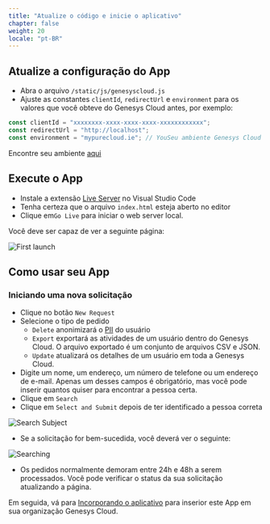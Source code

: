```yaml
---
title: "Atualize o código e inicie o aplicativo"
chapter: false
weight: 20
locale: "pt-BR"
---
```


## Atualize a configuração do App

- Abra o arquivo `/static/js/genesyscloud.js`
- Ajuste as constantes `clientId`, `redirectUrl` e `environment` para os valores que você obteve do Genesys Cloud antes, por exemplo:

```js
const clientId = "xxxxxxxx-xxxx-xxxx-xxxx-xxxxxxxxxxxx";
const redirectUrl = "http://localhost";
const environment = "mypurecloud.ie"; // YouSeu ambiente Genesys Cloud (por exemplo, mypurecloud.com, mypurecloud.de)
```

Encontre seu ambiente [aqui](https://developer.genesys.cloud/platform/api/)

## Execute o App

- Instale a extensão [Live Server](https://marketplace.visualstudio.com/items?itemName=ritwickdey.LiveServer) no Visual Studio Code
- Tenha certeza que o arquivo `index.html` esteja aberto no editor
- Clique em`Go Live` para iniciar o web server local.

Você deve ser capaz de ver a seguinte página:

![First launch](../images/app_first_launch.jpg)

## Como usar seu App

### Iniciando uma nova solicitação

- Clique no botão `New Request`
- Selecione o tipo de pedido
  - `Delete` anonimizará o [PII](https://en.wikipedia.org/wiki/Personal_data) do usuário
  - `Export` exportará as atividades de um usuário dentro do Genesys Cloud. O arquivo exportado é um conjunto de arquivos CSV e JSON.
  - `Update` atualizará os detalhes de um usuário em toda a Genesys Cloud.
- Digite um nome, um endereço, um número de telefone ou um endereço de e-mail. Apenas um desses campos é obrigatório, mas você pode inserir quantos quiser para encontrar a pessoa certa.
- Clique em `Search`
- Clique em `Select and Submit` depois de ter identificado a pessoa correta

![Search Subject](../images/app_search_subject.jpg)

- Se a solicitação for bem-sucedida, você deverá ver o seguinte:

![Searching](../images/app_searching.jpg)

- Os pedidos normalmente demoram entre 24h e 48h a serem processados. Você pode verificar o status da sua solicitação atualizando a página.

Em seguida, vá para [Incorporando o aplicativo](30_third.html) para inserior este App em sua organização Genesys Cloud.
